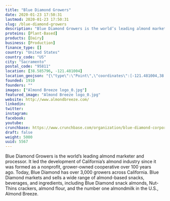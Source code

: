 ```yaml
---
title: "Blue Diamond Growers"
date: 2020-01-23 17:50:31
lastmod: 2020-01-23 17:50:31
slug: /blue-diamond-growers
description: "Blue Diamond Growers is the world’s leading almond marketer and processor. It led the development of California’s almond industry since it was formed as a nonprofit, grower-owned cooperative over 100 years ago. Today, Blue Diamond has over 3,000 growers across California. Blue Diamond markets and sells a wide range of almond-based snacks, beverages, and ingredients, including Blue Diamond snack almonds, Nut-Thins crackers, almond flour, and the number one almondmilk in the U.S., Almond Breeze."
proteins: [Plant-Based]
products: [Dairy]
business: [Production]
finance_type: []
country: "United States"
country_code: "US"
city: "Sacramento"
postal_code: "95811"
location: [38.585796, -121.481004]
location_geojson: "{\"type\":\"Point\",\"coordinates\":[-121.481004,38.585796]}"
founded: 1910
founders: ""
images: ["Almond Breeze logo_0.jpg"]
featured_image: "Almond Breeze logo_0.jpg"
website: http://www.almondbreeze.com/
linkedin: 
twitter: 
instagram: 
facebook: 
youtube: 
crunchbase: https://www.crunchbase.com/organization/blue-diamond-corporation
draft: false
weight: 5000
uuid: 5567
---
```

Blue Diamond Growers is the world’s leading almond marketer and processor. It led the development of California’s almond industry since it was formed as a nonprofit, grower-owned cooperative over 100 years ago. Today, Blue Diamond has over 3,000 growers across California. Blue Diamond markets and sells a wide range of almond-based snacks, beverages, and ingredients, including Blue Diamond snack almonds, Nut-Thins crackers, almond flour, and the number one almondmilk in the U.S., Almond Breeze.
